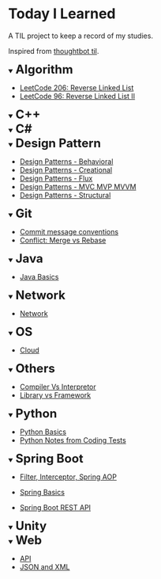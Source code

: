 # Today I Learned
A TIL project to keep a record of my studies.

Inspired from [thoughtbot til](https://github.com/thoughtbot/til).

<details open>
<summary> 
<b><font size="+2">Algorithm</font></b>
</summary>

* [LeetCode 206: Reverse Linked List](https://github.com/heenamkung/TIL/blob/main/algorithm/lc206_reverse_linked_list.py)
* [LeetCode 96: Reverse Linked List II](https://github.com/heenamkung/TIL/blob/main/algorithm/lc92_reverse_linked_list_ii.py)


</details>

<details open>
<summary> 
<b><font size="+2">C++</font></b>
</summary>


</details>


<details open>
<summary> 
<b><font size="+2">C#</font></b>
</summary>

</details>
<details open>
<summary> 
<b><font size="+2">Design Pattern</font></b>
</summary>

* [Design Patterns - Behavioral](https://github.com/heenamkung/TIL/blob/main/design_pattern/design_pattern_behavioral.md)
* [Design Patterns - Creational](https://github.com/heenamkung/TIL/blob/main/design_pattern/design_pattern_creational.md)
* [Design Patterns - Flux](https://github.com/heenamkung/TIL/blob/main/design_pattern/design_pattern_flux.md)
* [Design Patterns - MVC MVP MVVM](https://github.com/heenamkung/TIL/blob/main/design_pattern/design_pattern_mvc.md)
* [Design Patterns - Structural](https://github.com/heenamkung/TIL/blob/main/design_pattern/design_pattern_structural.md)

</details>

<details open>
<summary> 
<b><font size="+2">Git</font></b>
</summary>

* [Commit message conventions](https://github.com/heenamkung/TIL/blob/main/git/commit_message_conventions.md)
* [Conflict: Merge vs Rebase](https://github.com/heenamkung/TIL/blob/main/git/conflict_merge_rebase.md)

</details>

<details open>
<summary> 
<b><font size="+2">Java</font></b>
</summary>

* [Java Basics](https://github.com/heenamkung/TIL/blob/main/java/java_basics.md)


</details>



<details open>
<summary> 
<b><font size="+2">Network</font></b>
</summary>

* [Network](https://github.com/heenamkung/TIL/blob/main/network/network.md)

</details>

<details open>
<summary> 
<b><font size="+2">OS</font></b>
</summary>

* [Cloud](https://github.com/heenamkung/TIL/blob/main/os/cloud.md)

</details>

<details open>
<summary> 
<b><font size="+2">Others</font></b>
</summary>

* [Compiler Vs Interpretor](https://github.com/heenamkung/TIL/blob/main/others/compiler_vs_interpretor.md)
* [Library vs Framework](https://github.com/heenamkung/TIL/blob/main/others/library_vs_framework.md)

</details>

<details open>
<summary> 
<b><font size="+2">Python</font></b>
</summary>

* [Python Basics](https://github.com/heenamkung/TIL/blob/main/python/python_basics.md)
* [Python Notes from Coding Tests](https://github.com/heenamkung/TIL/blob/main/python/python_notes_from_coding_tests.md)

</details>

<details open>
<summary> 
<b><font size="+2">Spring Boot</font></b>
</summary>

* [Filter, Interceptor, Spring AOP](https://github.com/heenamkung/TIL/blob/main/springboot/filter_interceptor_aop.md)

* [Spring Basics](https://github.com/heenamkung/TIL/blob/main/springboot/spring_basics.md)

* [Spring Boot REST API](https://github.com/heenamkung/TIL/blob/main/springboot/springboot_rest_api.md)



</details>

<details open>
<summary> 
<b><font size="+2">Unity</font></b>
</summary>


</details>

</details>

<details open>
<summary> 
<b><font size="+2">Web</font></b>
</summary>

* [API](https://github.com/heenamkung/TIL/blob/main/web/api.md)
* [JSON and XML](https://github.com/heenamkung/TIL/blob/main/web/json_xml.md)


</details>